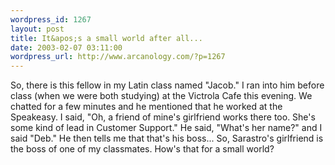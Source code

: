 ```yaml
--- 
wordpress_id: 1267
layout: post
title: It&apos;s a small world after all...
date: 2003-02-07 03:11:00
wordpress_url: http://www.arcanology.com/?p=1267
---
```

So, there is this fellow in my Latin class named "Jacob." I ran into him before class (when we were both studying) at the Victrola Cafe this evening. We chatted for a few minutes and he mentioned that he worked at the Speakeasy. I said, "Oh, a friend of mine's girlfriend works there too. She's some kind of lead in Customer Support." He said, "What's her name?" and I said "Deb." He then tells me that that's his boss... So, Sarastro's girlfriend is the boss of one of my classmates. How's that for a small world?